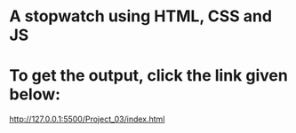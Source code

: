 # A stopwatch using HTML, CSS and JS
# To get the output, click the link given below:
http://127.0.0.1:5500/Project_03/index.html

